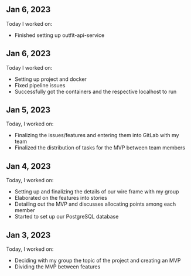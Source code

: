 ## Jan 6, 2023
Today I worked on:

- Finished setting up outfit-api-service


## Jan 6, 2023
Today I worked on:

- Setting up project and docker
- Fixed pipeline issues
- Successfully got the containers and the respective localhost to run


## Jan 5, 2023
Today, I worked on:

- Finalizing the issues/features and entering them into GitLab with my team
- Finalized the distribution of tasks for the MVP between team members


## Jan 4, 2023
Today, I worked on:

- Setting up and finalizing the details of our wire frame with my group
- Elaborated on the features into stories
- Detailing out the MVP and discusses allocating points among each member
- Started to set up our PostgreSQL database


## Jan 3, 2023
Today, I worked on:

- Deciding with my group the topic of the project and creating an MVP
- Dividing the MVP between features
